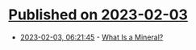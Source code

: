 # [Published on 2023-02-03](index.md)

* [2023-02-03, 06:21:45](https://news.ycombinator.com/item?id=34637781) - [What Is a Mineral?](https://www.mindat.org/a/what_is_a_mineral)
